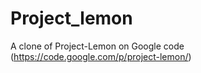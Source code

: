 Project_lemon
=============

A clone of Project-Lemon on Google code (https://code.google.com/p/project-lemon/)
